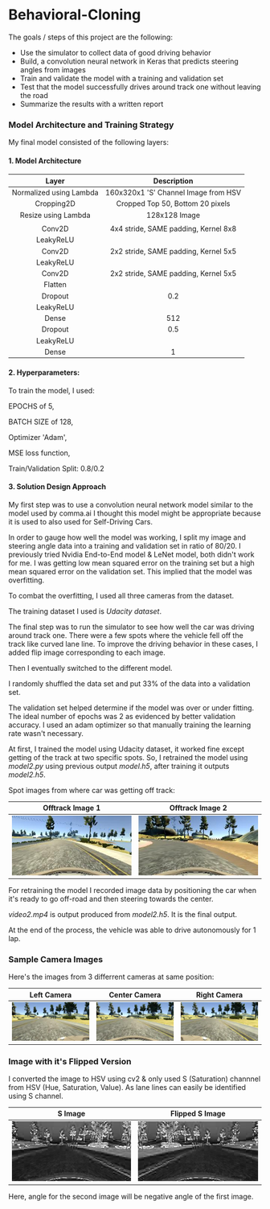 [//]: # (Image References)

[center]: ./images/center.jpg "Center Camera"
[left]: ./images/left.jpg "Left Camera"
[right]: ./images/right.jpg "Right Camera"
[image]: ./images/image.png "S Channel Image"
[image_f]: ./images/flipped_image.png "Flipped S Image"
[off1]: /images/offtrack1.jpg "Offtrack Image 1"
[off2]: /images/offtrack2.jpg "Offtrack Image 2"

# Behavioral-Cloning

The goals / steps of this project are the following:
* Use the simulator to collect data of good driving behavior
* Build, a convolution neural network in Keras that predicts steering angles from images
* Train and validate the model with a training and validation set
* Test that the model successfully drives around track one without leaving the road
* Summarize the results with a written report

### Model Architecture and Training Strategy
My final model consisted of the following layers:

#### 1. Model Architecture
| Layer         		|     Description	        					| 
|:---------------------:|:---------------------------------------------:| 
| Normalized using Lambda         		| 160x320x1 'S' Channel Image from HSV							| 
| Cropping2D      		| Cropped Top 50, Bottom 20 pixels| 
|	Resize using Lambda				|	128x128 Image						|
|			          |												|
| Conv2D  	    | 4x4 stride, SAME padding, Kernel 8x8 	|
| LeakyReLU			|												|
|	Conv2D				|	2x2 stride, SAME padding, Kernel 5x5					|
| LeakyReLU     | 				|
| Conv2D  	    | 2x2 stride, SAME padding, Kernel 5x5	|
| Flatten				|												|
|	Dropout				|	0.2								|
| LeakyReLU     | 				|
| Dense        	|	512							|
|	Dropout       | 0.5     			|
|	LeakyReLU     |												|
|	Dense         | 1					|

#### 2. Hyperparameters:

To train the model, I used:

EPOCHS of 5,

BATCH SIZE of 128,

Optimizer 'Adam',

MSE loss function,

Train/Validation Split: 0.8/0.2

#### 3. Solution Design Approach

My first step was to use a convolution neural network model similar to the model used by comma.ai I thought this model might be appropriate because it is used to also used for Self-Driving Cars.

In order to gauge how well the model was working, I split my image and steering angle data into a training and validation set in ratio of 80/20. I previously tried Nvidia End-to-End model & LeNet model, both didn't work for me. I was getting low mean squared error on the training set but a high mean squared error on the validation set. This implied that the model was overfitting. 

To combat the overfitting, I used all three cameras from the dataset.

The training dataset I used is *Udacity dataset*.

The final step was to run the simulator to see how well the car was driving around track one. There were a few spots where the vehicle fell off the track like curved lane line. To improve the driving behavior in these cases, I added flip image corresponding to each image.

Then I eventually switched to the different model.

I randomly shuffled the data set and put 33% of the data into a validation set. 

The validation set helped determine if the model was over or under fitting. The ideal number of epochs was 2 as evidenced by better validation accuracy. I used an adam optimizer so that manually training the learning rate wasn't necessary.

At first, I trained the model using Udacity dataset, it worked fine except getting of the track at two specific spots. So, I retrained the model using *model2.py* using previous output *model.h5*, after training it outputs *model2.h5*.

Spot images from where car was getting off track:

 Offtrack Image 1          |   Offtrack Image 2
:-------------------------:|:-------------------------:
![Offtrack 1][off1]        |  ![Offtrack 2][off2]

For retraining the model I recorded image data by positioning the car when it's ready to go off-road and then steering towards the center.

*video2.mp4* is output produced from *model2.h5*. It is the final output.

At the end of the process, the vehicle was able to drive autonomously for 1 lap.

### Sample Camera Images

Here's the images from 3 differrent cameras at same position:

  Left Camera              |   Center Camera           | Right Camera 
:-------------------------:|:-------------------------:|:-------------------------:
 ![Left Camera][left]      |  ![Center Camera][center] | ![Right Camera][right]
 
 ### Image with it's Flipped Version

I converted the image to HSV using cv2 & only used S (Saturation) channnel from HSV (Hue, Saturation, Value).
As lane lines can easily be identified using S channel.

   S Image                 |   Flipped S Image
:-------------------------:|:-------------------------:
 ![S Image][image]         |  ![Flipped S Image][image_f]
 
 Here, angle for the second image will be negative angle of the first image.

